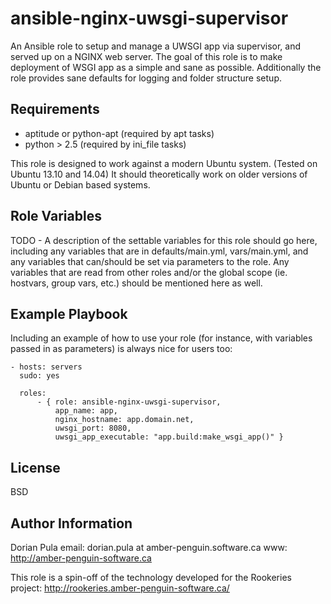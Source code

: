 ansible-nginx-uwsgi-supervisor
==============================

An Ansible role to setup and manage a UWSGI app via supervisor, and served up on a NGINX web server.  The goal of this
role is to make deployment of WSGI app as a simple and sane as possible.  Additionally the role provides sane defaults
for logging and folder structure setup.

Requirements
------------

- aptitude or python-apt (required by apt tasks)
- python > 2.5 (required by ini_file tasks)

This role is designed to work against a modern Ubuntu system.  (Tested on Ubuntu 13.10 and 14.04)  It should 
theoretically work on older versions of Ubuntu or Debian based systems.

Role Variables
--------------

TODO - A description of the settable variables for this role should go here, including any variables that are in 
defaults/main.yml, vars/main.yml, and any variables that can/should be set via parameters to the role. Any variables 
that are read from other roles and/or the global scope (ie. hostvars, group vars, etc.) should be mentioned here as 
well.

Example Playbook
----------------

Including an example of how to use your role (for instance, with variables passed in as parameters) is always nice for 
users too:
         
    - hosts: servers
      sudo: yes
    
      roles:
          - { role: ansible-nginx-uwsgi-supervisor, 
              app_name: app, 
              nginx_hostname: app.domain.net,
              uwsgi_port: 8080, 
              uwsgi_app_executable: "app.build:make_wsgi_app()" }

License
-------

BSD

Author Information
------------------

Dorian Pula
email: dorian.pula at amber-penguin.software.ca
www: http://amber-penguin-software.ca

This role is a spin-off of the technology developed for the Rookeries project: 
http://rookeries.amber-penguin-software.ca/
